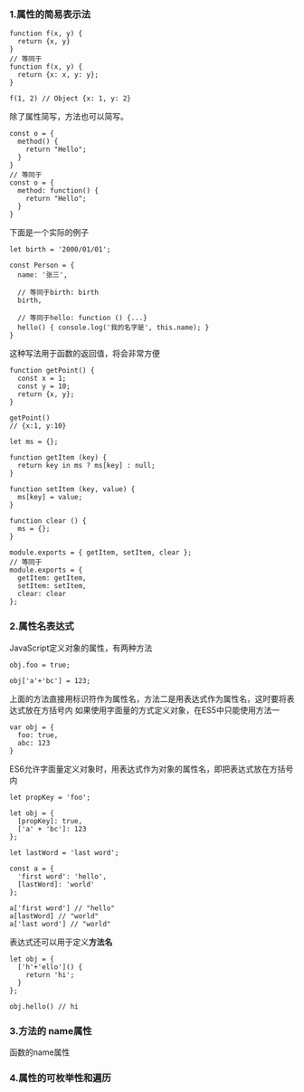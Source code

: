 ### 1.属性的简易表示法
```
function f(x, y) {
  return {x, y}
}
// 等同于
function f(x, y) {
  return {x: x, y: y};
}

f(1, 2) // Object {x: 1, y: 2}
```
除了属性简写，方法也可以简写。
```
const o = {
  method() {
    return "Hello";
  }
}
// 等同于
const o = {
  method: function() {
    return "Hello";
  }
}
```
下面是一个实际的例子
```
let birth = '2000/01/01';

const Person = {
  name: '张三',
  
  // 等同于birth: birth
  birth,
  
  // 等同于hello: function () {...}
  hello() { console.log('我的名字是', this.name); }
}
```
这种写法用于函数的返回值，将会非常方便
```
function getPoint() {
  const x = 1;
  const y = 10;
  return {x, y};
}

getPoint()
// {x:1, y:10}
```
```
let ms = {};

function getItem (key) {
  return key in ms ? ms[key] : null;
}

function setItem (key, value) {
  ms[key] = value;
}

function clear () {
  ms = {};
}

module.exports = { getItem, setItem, clear };
// 等同于
module.exports = {
  getItem: getItem,
  setItem: setItem,
  clear: clear
};
``` 

### 2.属性名表达式
JavaScript定义对象的属性，有两种方法
```
obj.foo = true;

obj['a'+'bc'] = 123;
```
上面的方法直接用标识符作为属性名，方法二是用表达式作为属性名，这时要将表达式放在方括号内
如果使用字面量的方式定义对象，在ES5中只能使用方法一
```
var obj = {
  foo: true,
  abc: 123
}
```
ES6允许字面量定义对象时，用表达式作为对象的属性名，即把表达式放在方括号内
```
let propKey = 'foo';

let obj = {
  [propKey]: true,
  ['a' + 'bc']: 123
};
```
```
let lastWord = 'last word';

const a = {
  'first word': 'hello',
  [lastWord]: 'world'
};

a['first word'] // "hello"
a[lastWord] // "world"
a['last word'] // "world"
```
表达式还可以用于定义**方法名**
```
let obj = {
  ['h'+'ello']() {
    return 'hi';
  }
};

obj.hello() // hi
```
### 3.方法的 name属性
函数的name属性


### 4.属性的可枚举性和遍历 
